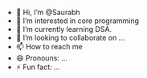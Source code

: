 - 👋 Hi, I’m @Saurabh
- 👀 I’m interested in core programming
- 🌱 I’m currently learning DSA.
- 💞️ I’m looking to collaborate on ...
- 📫 How to reach me 
- 😄 Pronouns: ...
- ⚡ Fun fact: ...

<!---
SaurabhNo/SaurabhNo is a ✨ special ✨ repository because its `README.md` (this file) appears on your GitHub profile.
You can click the Preview link to take a look at your changes.
--->

